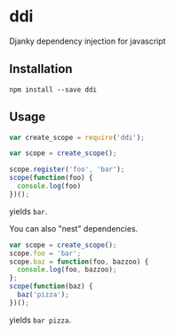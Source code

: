 ddi
===
Djanky dependency injection for javascript

Installation
------------

``npm install --save ddi``

Usage
-----

```javascript
var create_scope = require('ddi');

var scope = create_scope();

scope.register('foo', 'bar');
scope(function(foo) {
  console.log(foo)
})();
```
yields ``bar``.

You can also "nest" dependencies.

```javascript
var scope = create_scope(); 
scope.foo = 'bar';
scope.baz = function(foo, bazzoo) {
  console.log(foo, bazzoo);
};
scope(function(baz) {
  baz('pizza');
})();
```
yields ``bar pizza``.
